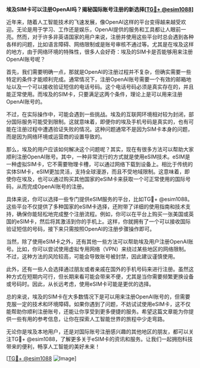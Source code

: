 **埃及SIM卡可以注册OpenAI吗？揭秘国际账号注册的新选择[[TG💪+ @esim1088](https://t.me/s/esim1088)]**

近年来，随着人工智能技术的飞速发展，像OpenAI这样的平台变得越来越受欢迎。无论是用于学习、工作还是娱乐，OpenAI提供的服务和工具都让人眼前一亮。然而，对于许多非英语国家的用户来说，注册并使用这些平台时总会遇到各种各样的问题，比如语言障碍、网络限制或是账号审核不通过等。尤其是在埃及这样的地方，由于网络环境的特殊性，很多人会好奇：埃及的SIM卡是否能够用来注册OpenAI账号呢？

首先，我们需要明确一点，那就是OpenAI的注册过程并不复杂，但确实需要一些特定的条件才能顺利完成。通常情况下，注册OpenAI账号需要一个有效的邮箱地址以及一个可以接收验证短信的电话号码。这个电话号码必须是真实存在的，并且能正常使用。而埃及的SIM卡，只要满足这两个条件，理论上是可以用来注册OpenAI账号的。

不过，在实际操作中，可能会遇到一些挑战。埃及的互联网环境相对较为封闭，部分国际服务可能受到限制。这就意味着，即便你的埃及手机号码是真实的，也有可能在注册过程中遭遇验证失败的情况。这种问题通常不是因为SIM卡本身的问题，而是因为网络环境或运营商的设置导致的。

那么，埃及的用户应该如何解决这个问题呢？其实，现在有很多方法可以帮助大家顺利注册OpenAI账号。其中，一种非常流行的方式就是使用eSIM技术。eSIM是一种虚拟SIM卡，它不需要物理卡槽，可以通过网络下载到设备上。相比于传统的实体SIM卡，eSIM更加灵活，支持全球漫游，而且不受地域限制。这意味着，即使你在埃及，也可以通过购买其他国家的eSIM卡来获取一个可正常使用的国际号码，从而完成OpenAI账号的注册。

具体来说，你可以选择一些专门提供eSIM服务的平台，比如TG💪+ @esim1088。这些平台不仅提供了多种国家的eSIM卡选择，还附带了详细的使用指南和技术支持，确保你能轻松地完成整个注册流程。例如，你可以在平台上购买一张美国或英国的eSIM卡，然后将其激活到你的手机上。这样，你就拥有了一个可以接收国际验证短信的号码，接下来只需按照OpenAI的注册步骤操作即可。

当然，除了使用eSIM卡之外，还有其他一些方法可以帮助埃及用户注册OpenAI账号。比如，你可以尝试使用虚拟专用网络（VPN）来绕过某些地区的网络限制。不过，这种方法的风险较高，可能会导致账号被封禁，因此建议谨慎使用。

此外，还有一些人会选择通过朋友或者亲戚在国外的手机号码来进行注册。虽然这种方式在短期内可行，但长期来看可能会带来不便，尤其是当你需要频繁更换设备或号码时。因此，从长远考虑，使用eSIM卡可能是更优的选择。

总的来说，埃及的SIM卡在大多数情况下是可以用来注册OpenAI账号的，但需要克服一定的技术和环境障碍。如果你遇到了问题，不妨试试使用eSIM卡，这不仅能帮助你顺利注册账号，还能让你享受到更多便捷的服务。希望这篇文章能为你提供一些有用的参考信息，让你在探索人工智能世界的旅程中少走弯路。

无论你是埃及本地用户，还是对国际账号注册感兴趣的其他地区的朋友，都可以关注TG💪+ @esim1088，了解更多关于eSIM卡的资讯和服务。让我们一起拥抱科技带来的便利，畅享人工智能的美好未来！

[[TG💪+ @esim1088](https://t.me/s/esim1088) ![Image](https://i.postimg.cc/4NQfJmqS/Snipaste-2025-05-13-00-14-12.png)]
